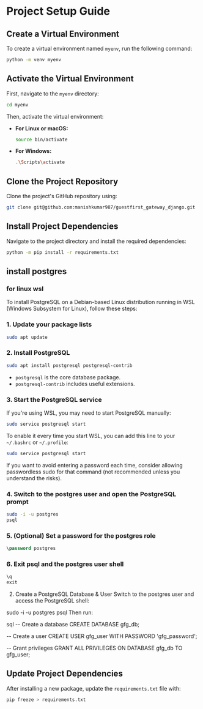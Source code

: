 # Project Setup Guide

## Create a Virtual Environment
To create a virtual environment named `myenv`, run the following command:

```sh
python -m venv myenv
```

## Activate the Virtual Environment
First, navigate to the `myenv` directory:

```sh
cd myenv
```

Then, activate the virtual environment:

- **For Linux or macOS:**

  ```sh
  source bin/activate
  ```

- **For Windows:**

  ```sh
  .\Scripts\activate
  ```

## Clone the Project Repository
Clone the project's GitHub repository using:

```sh
git clone git@github.com:manishkumar987/guestfirst_gateway_django.git
```

## Install Project Dependencies
Navigate to the project directory and install the required dependencies:

```sh
python -m pip install -r requirements.txt
```

## install postgres 
### for linux wsl
To install PostgreSQL on a Debian-based Linux distribution running in WSL (Windows Subsystem for Linux), follow these steps:

### 1. Update your package lists

```bash
sudo apt update
```

### 2. Install PostgreSQL

```bash
sudo apt install postgresql postgresql-contrib
```

* `postgresql` is the core database package.
* `postgresql-contrib` includes useful extensions.

### 3. Start the PostgreSQL service

If you're using WSL, you may need to start PostgreSQL manually:

```bash
sudo service postgresql start
```

To enable it every time you start WSL, you can add this line to your `~/.bashrc` or `~/.profile`:

```bash
sudo service postgresql start
```

If you want to avoid entering a password each time, consider allowing passwordless sudo for that command (not recommended unless you understand the risks).

### 4. Switch to the postgres user and open the PostgreSQL prompt

```bash
sudo -i -u postgres
psql
```

### 5. (Optional) Set a password for the postgres role

```sql
\password postgres
```

### 6. Exit psql and the postgres user shell

```sql
\q
exit
```

 2. Create a PostgreSQL Database & User
Switch to the postgres user and access the PostgreSQL shell:

sudo -i -u postgres
psql
Then run:

sql
-- Create a database
CREATE DATABASE gfg_db;

-- Create a user
CREATE USER gfg_user WITH PASSWORD 'gfg_password';

-- Grant privileges
GRANT ALL PRIVILEGES ON DATABASE gfg_db TO gfg_user;



## Update Project Dependencies
After installing a new package, update the `requirements.txt` file with:

```sh
pip freeze > requirements.txt
```

